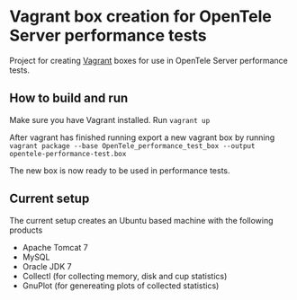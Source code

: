 Vagrant box creation for OpenTele Server performance tests
===============
Project for creating [Vagrant](http://www.vagrantup.com/) boxes for use in OpenTele Server performance tests.

How to build and run
--------------------
Make sure you have Vagrant installed.
Run `vagrant up`

After vagrant has finished running export a new vagrant box by running
`vagrant package --base OpenTele_performance_test_box --output opentele-performance-test.box`

The new box is now ready to be used in performance tests.

Current setup
-----------
The current setup creates an Ubuntu based machine with the following products
* Apache Tomcat 7
* MySQL
* Oracle JDK 7
* Collectl (for collecting memory, disk and cup statistics)
* GnuPlot (for genereating plots of collected statistics)
